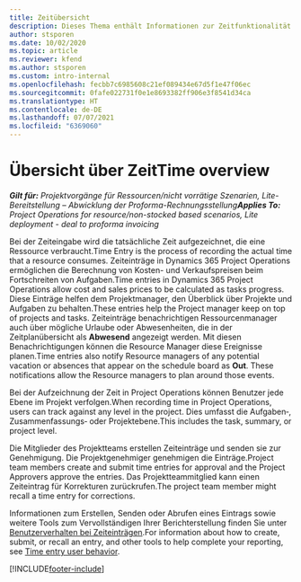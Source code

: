 ```yaml
---
title: Zeitübersicht
description: Dieses Thema enthält Informationen zur Zeitfunktionalität in Dynamics 365 Project Operations.
author: stsporen
ms.date: 10/02/2020
ms.topic: article
ms.reviewer: kfend
ms.author: stsporen
ms.custom: intro-internal
ms.openlocfilehash: fecbb7c6985608c21ef089434e67d5f1e47f06ec
ms.sourcegitcommit: 0fafe022731f0e1e8693382ff906e3f8541d34ca
ms.translationtype: HT
ms.contentlocale: de-DE
ms.lasthandoff: 07/07/2021
ms.locfileid: "6369060"
---
```

# <a name="time-overview"></a><span data-ttu-id="65a73-103">Übersicht über Zeit</span><span class="sxs-lookup"><span data-stu-id="65a73-103">Time overview</span></span>

<span data-ttu-id="65a73-104">_**Gilt für:** Projektvorgänge für Ressourcen/nicht vorrätige Szenarien, Lite-Bereitstellung – Abwicklung der Proforma-Rechnungsstellung_</span><span class="sxs-lookup"><span data-stu-id="65a73-104">_**Applies To:** Project Operations for resource/non-stocked based scenarios, Lite deployment - deal to proforma invoicing_</span></span>

<span data-ttu-id="65a73-105">Bei der Zeiteingabe wird die tatsächliche Zeit aufgezeichnet, die eine Ressource verbraucht.</span><span class="sxs-lookup"><span data-stu-id="65a73-105">Time Entry is the process of recording the actual time that a resource consumes.</span></span> <span data-ttu-id="65a73-106">Zeiteinträge in Dynamics 365 Project Operations ermöglichen die Berechnung von Kosten- und Verkaufspreisen beim Fortschreiten von Aufgaben.</span><span class="sxs-lookup"><span data-stu-id="65a73-106">Time entries in Dynamics 365 Project Operations allow cost and sales prices to be calculated as tasks progress.</span></span> <span data-ttu-id="65a73-107">Diese Einträge helfen dem Projektmanager, den Überblick über Projekte und Aufgaben zu behalten.</span><span class="sxs-lookup"><span data-stu-id="65a73-107">These entries help the Project manager keep on top of projects and tasks.</span></span> <span data-ttu-id="65a73-108">Zeiteinträge benachrichtigen Ressourcenmanager auch über mögliche Urlaube oder Abwesenheiten, die in der Zeitplanübersicht als **Abwesend** angezeigt werden. Mit diesen Benachrichtigungen können die Resource Manager diese Ereignisse planen.</span><span class="sxs-lookup"><span data-stu-id="65a73-108">Time entries also notify Resource managers of any potential vacation or absences that appear on the schedule board as **Out**. These notifications allow the Resource managers to plan around those events.</span></span>

<span data-ttu-id="65a73-109">Bei der Aufzeichnung der Zeit in Project Operations können Benutzer jede Ebene im Projekt verfolgen.</span><span class="sxs-lookup"><span data-stu-id="65a73-109">When recording time in Project Operations, users can track against any level in the project.</span></span> <span data-ttu-id="65a73-110">Dies umfasst die Aufgaben‑, Zusammenfassungs‑ oder Projektebene.</span><span class="sxs-lookup"><span data-stu-id="65a73-110">This includes the task, summary, or project level.</span></span>

<span data-ttu-id="65a73-111">Die Mitglieder des Projektteams erstellen Zeiteinträge und senden sie zur Genehmigung. Die Projektgenehmiger genehmigen die Einträge.</span><span class="sxs-lookup"><span data-stu-id="65a73-111">Project team members create and submit time entries for approval and the Project Approvers approve the entries.</span></span> <span data-ttu-id="65a73-112">Das Projektteammitglied kann einen Zeiteintrag für Korrekturen zurückrufen.</span><span class="sxs-lookup"><span data-stu-id="65a73-112">The project team member might recall a time entry for corrections.</span></span>

<span data-ttu-id="65a73-113">Informationen zum Erstellen, Senden oder Abrufen eines Eintrags sowie weitere Tools zum Vervollständigen Ihrer Berichterstellung finden Sie unter [Benutzerverhalten bei Zeiteinträgen](ui-behavior-time.md).</span><span class="sxs-lookup"><span data-stu-id="65a73-113">For information about how to create, submit, or recall an entry, and other tools to help complete your reporting, see [Time entry user behavior](ui-behavior-time.md).</span></span>



[!INCLUDE[footer-include](../includes/footer-banner.md)]